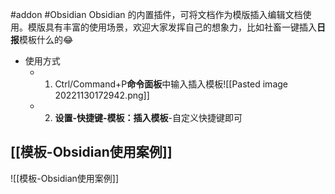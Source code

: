 #addon #Obsidian 
Obsidian 的内置插件，可将文档作为模版插入编辑文档使用。模版具有丰富的使用场景，欢迎大家发挥自己的想象力，比如社畜一键插入**日报**模板什么的😂 
- 使用方式
	- 1. Ctrl/Command+P**命令面板**中输入插入模板![[Pasted image 20221130172942.png]]
	- 2. **设置-快捷键-模板：插入模板**-自定义快捷键即可

## [[模板-Obsidian使用案例]]
![[模板-Obsidian使用案例]]